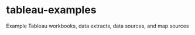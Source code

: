 tableau-examples
================

Example Tableau workbooks, data extracts, data sources, and map sources
